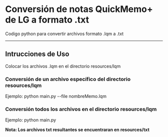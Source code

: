 # Conversión de notas QuickMemo+ de LG a formato .txt
Codigo python para convertir archivos formato .lqm a .txt
__________________________________________________________

## Intrucciones de Uso
Colocar los archivos .lqm en el directorio resources/lqm

### Conversión de un archivo específico del directorio resources/lqm
Ejemplo: python main.py --file nombreMemo.lqm

### Conversión todos los archivos en el directorio resources/lqm
Ejemplo: python main.py

**Nota: Los archivos txt resultantes se encuentraran en resources/txt**
